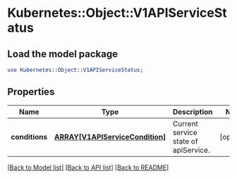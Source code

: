 # Kubernetes::Object::V1APIServiceStatus

## Load the model package
```perl
use Kubernetes::Object::V1APIServiceStatus;
```

## Properties
Name | Type | Description | Notes
------------ | ------------- | ------------- | -------------
**conditions** | [**ARRAY[V1APIServiceCondition]**](V1APIServiceCondition.md) | Current service state of apiService. | [optional] 

[[Back to Model list]](../README.md#documentation-for-models) [[Back to API list]](../README.md#documentation-for-api-endpoints) [[Back to README]](../README.md)


